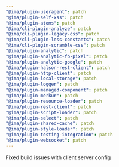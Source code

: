 ```yaml
---
"@ima/plugin-useragent": patch
"@ima/plugin-self-xss": patch
"@ima/plugin-atoms": patch
"@ima/cli-plugin-analyze": patch
"@ima/cli-plugin-legacy-css": patch
"@ima/cli-plugin-less-constants": patch
"@ima/cli-plugin-scramble-css": patch
"@ima/plugin-analytic": patch
"@ima/plugin-analytic-fb-pixel": patch
"@ima/plugin-analytic-google": patch
"@ima/plugin-halson-rest-client": patch
"@ima/plugin-http-client": patch
"@ima/plugin-local-storage": patch
"@ima/plugin-logger": patch
"@ima/plugin-managed-component": patch
"@ima/plugin-merkur": patch
"@ima/plugin-resource-loader": patch
"@ima/plugin-rest-client": patch
"@ima/plugin-script-loader": patch
"@ima/plugin-select": patch
"@ima/plugin-shared-cache": patch
"@ima/plugin-style-loader": patch
"@ima/plugin-testing-integration": patch
"@ima/plugin-websocket": patch
---
```


Fixed build issues with client server config
